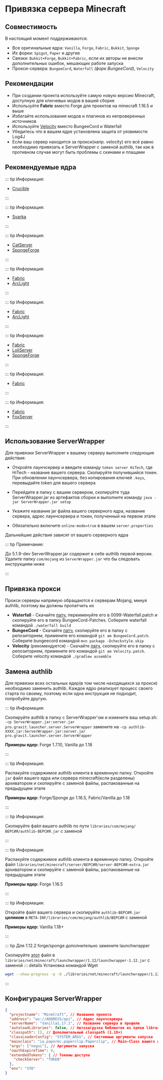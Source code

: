 # Привязка сервера Minecraft

## Совместимость

В настоящий момент поддерживаются:

-   Все оригинальные ядра: `Vanilla`, `Forge`, `Fabric`, `Bukkit`, `Sponge`
-   Их форки: `Spigot`, `Paper` и другие
-   Связки: `Bukkit+Forge`, `Bukkit+Fabric`, если их авторы не внесли дополнительных ошибок, мешающих работе запуска
-   Прокси-сервера: `BungeeCord`, `Waterfall` *(форк BungeeCord)*, `Velocity`

## Рекомендации

- При создании проекта используйте самую новую версию Minecraft, доступную для ключевых модов в вашей сборке
- Используйте **Fabric** вместо Forge для проектов на minecraft 1.16.5 и выше
- Избегайте использования модов и плагинов из непроверенных источников
- Используйте [Velocity](https://velocitypowered.com) вместо BungeeCord и Waterfall
- Убедитесь что в вашем ядре установлена защита от уязвимости Log4J
- Если ваш сервер находится за прокси(напр. velocity) его всё равно необходимо привязать к ServerWrapper с заменой authlib, так как в противном случае могут быть проблемы с скинами и плащами

## Рекомендуемые ядра

<CodeGroup>
  <CodeGroupItem title="1.7.10" active>

::: tip Информация: <!--Don't add Mohist!-->

- [Crucible](https://github.com/CrucibleMC/Crucible)

:::

  </CodeGroupItem>
  <CodeGroupItem title="1.10.2" active>

::: tip Информация:

- [Svarka](https://github.com/juanmuscaria/Svarka)

:::

  </CodeGroupItem>
  <CodeGroupItem title="1.12.2" active>

::: tip Информация: <!--Don't add Mohist!-->

- [CatServer](https://github.com/Luohuayu/CatServer/blob/1.12.2/README_RU.md)
- [SpongeForge](https://www.spongepowered.org/downloads/spongeforge?minecraft=1.12.2)

:::

  </CodeGroupItem>
  <CodeGroupItem title="1.14.4" active>

::: tip Информация:

- [Fabric](https://fabricmc.net/) 
- [ArcLight](https://github.com/IzzelAliz/Arclight)

:::

  </CodeGroupItem>
  <CodeGroupItem title="1.15.2" active>

::: tip Информация:

- [Fabric](https://fabricmc.net/) 
- [ArcLight](https://github.com/IzzelAliz/Arclight)

:::

  </CodeGroupItem>
  <CodeGroupItem title="1.16.5" active>

::: tip Информация: <!--Don't add Mohist!-->

- [Fabric](https://fabricmc.net/) 
- [LoliServer](https://github.com/Loli-Server/LoliServer)
- [SpongeForge](https://www.spongepowered.org/downloads/spongeforge?minecraft=1.16.5)

:::

  </CodeGroupItem>
  <CodeGroupItem title="1.17.X" active>

::: tip Информация:

- [Fabric](https://fabricmc.net/)

:::

  </CodeGroupItem>
  
  <CodeGroupItem title="1.18.2" active>

::: tip Информация: <!--Don't add Mohist!-->

- [Fabric](https://fabricmc.net/)
- [FoxServer](https://github.com/Luohuayu/FoxServer/)

:::

  </CodeGroupItem>

</CodeGroup>

## Использование ServerWrapper

Для привязки ServerWrapper к вашему серверу выполните следующие действия:

-   Откройте лаунчсервер и введите команду ```token server HiTech```, где HiTech - название вашего сервера. Скопируйте получившийся токен. <Badge type="warning" text="ВАЖНО" vertical="middle" /> При обновлении лаунчсервера, без копирования ключей ```.keys```, перевыдайте token для вашего сервера
-   Перейдите в папку с вашим сервером, скопируйте туда ServerWrapper.jar из артефактов сборки и выполните команду ```java -jar ServerWrapper.jar setup```  
-   Укажите название jar файла вашего серверного ядра, название сервера, адрес лаунчсервера и токен, полученный на первом этапе

-   Обязательно включите ```online-mode=true``` в вашем ```server.properties```

Дальнейшие действия зависят от вашего серверного ядра

::: tip Примечание:

До 5.1.9-dev ServerWrapper.jar содержит в себе authlib первой версии. Удалите папку ```com/mojang``` из ```ServerWrapper.jar``` что бы следовать инструкциям ниже

:::

## Привязка прокси

Прокси серверы напрямую обращаются к серверам Mojang, минуя authlib, поэтому вы должны пропатчить их

-   **Waterfall**  - Скачайте [патч](https://mirror.gravit.pro/compat/patch/Waterfall.patch), переименуйте его в 0099-Waterfall.patch и скопируйте его в папку BungeeCord-Patches. Соберите waterfall командой ```./waterfall build```
-   **BungeeCord**  - Скачайте [патч](https://mirror.gravit.pro/compat/patch/BungeeCord.patch), скопируйте его в папку с репозиторием, примените его командой ```git am BungeeCord.patch```. Соберите bungeecord командой ```mvn package -Dcheckstyle.skip```  
-   **Velocity**  (рекомендуется) - Скачайте [патч](https://mirror.gravit.pro/compat/patch/Velocity.patch), скопируйте его в папку с репозиторием, примените его командой ```git am Velocity.patch```. Соберите velocity командой ```./gradlew assemble```

## Замена authlib

Для привязки всех остальных ядер(в том числе находящихся за прокси) необходимо заменить authlib. Каждое ядро реализует процесс своего старта по своему, поэтому если одна инструкция не подходит, попробуйте другую.

<CodeGroup>
  <CodeGroupItem title="Classpath" active>

::: tip Информация:

Скопируйте authlib в папку с ServerWrapper'ом и измените ваш setup.sh: ```-cp ServerWrapper.jar:server.jar pro.gravit.launcher.server.ServerWrapper``` замените на ```-cp authlib-XXXX.jar:ServerWrapper.jar:server.jar pro.gravit.launcher.server.ServerWrapper```

**Примеры ядер:** Forge 1.7.10, Vanilla до 1.18

:::

  </CodeGroupItem>
  <CodeGroupItem title="Jar" active>

::: tip Информация:

Распакуйте содержимое authlib клиента в временную папку. Откройте ```jar``` файл вашего ядра или сервера minecraft(если разделены) архиватором и скопируйте с заменой файлы, распакованные на предыдущем этапе

**Примеры ядер:** Forge/Sponge до 1.16.5, Fabric/Vanilla до 1.18

:::

  </CodeGroupItem>
  <CodeGroupItem title="Library" active>

::: tip Информация:

Скопируйте файл вашего authlib по пути ```libraries/com/mojang/ВЕРСИЯ/authlib-ВЕРСИЯ.jar``` с заменой

:::

  </CodeGroupItem>
  <CodeGroupItem title="MinecraftExtra" active>

::: tip Информация:

Распакуйте содержимое authlib клиента в временную папку. Откройте файл ```libraries/net/minecraft/server/ВЕРСИЯ/server-ВЕРСИЯ-extra.jar``` архиватором и скопируйте с заменой файлы, распакованные на предыдущем этапе

**Примеры ядер:** Forge 1.16.5

:::

  </CodeGroupItem>
  <CodeGroupItem title="Pack" active>

::: tip Информация:

Откройте файл вашего сервера и скопируйте ```authlib-ВЕРСИЯ.jar``` **целиком** в ```META-INF/libraries/com/mojang/authlib/ВЕРСИЯ``` с заменой

**Примеры ядер:** Vanilla 1.18+

:::

  </CodeGroupItem>



</CodeGroup>

::: tip Для 1.12.2 forge/sponge дополнительно замените launchwrapper

Скопируйте [этот](https://mirror.gravit.pro/compat/launchwrapper-1.12-5.0.x-fixed.jar) файл в ```libraries/net/minecraft/launchwrapper/1.12/launchwrapper-1.12.jar``` с заменой
::: details Установка командой Wget
```sh
wget --show-progress -q -O ./libraries/net/minecraft/launchwrapper/1.12/launchwrapper-1.12.jar https://mirror.gravit.pro/compat/launchwrapper-1.12-5.0.x-fixed.jar
```
:::

## Конфигурация ServerWrapper

```json
{
  "projectname": "MineCraft", // Название проекта
  "address": "ws://ADDRESS/api", // Адрес лаунчсервера
  "serverName": "Vanilla1.17.1", // Название сервера в профиле
  "autoloadLibraries": false, // Автозагрузка библиотек из папки libraries
  "classpath": [], // Дополнительный classpath (1.18+)
  "classLoaderConfig": "SYSTEM_ARGS", // Системные аргументы запуска
  "mainclass": "io.papermc.paperclip.Paperclip", // Main-Class вашего ядра сервера
  "args": ["nogui"], // Аргументы запуска
  "oauthExpireTime": 0,
  "extendedTokens": { // Токены доступа
    "checkServer": "TOKEN"
  },
  "env": "STD"
}
```
